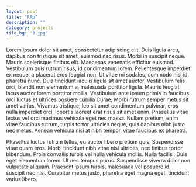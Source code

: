 ```yaml
---
layout: post
title: "RRp"
description: ""
category: projects
tile_bg: '3.jpg'
---
```

Lorem ipsum dolor sit amet, consectetur adipiscing elit. Duis ligula arcu, dapibus non tristique sit amet, euismod nec risus. Morbi in suscipit neque. Mauris scelerisque finibus elit. Maecenas venenatis efficitur euismod. Vestibulum quis rutrum risus, id condimentum lorem. Pellentesque imperdiet ex neque, a placerat eros feugiat non. Ut vitae mi sodales, commodo nisl id, pharetra nunc. Duis tincidunt iaculis ligula sit amet auctor. Vestibulum felis orci, blandit non elementum a, malesuada porttitor ligula. Mauris feugiat lacus auctor lorem porttitor mollis. Vestibulum ante ipsum primis in faucibus orci luctus et ultrices posuere cubilia Curae; Morbi rutrum semper metus sit amet varius. Vivamus tristique, leo sit amet condimentum pulvinar, eros nulla imperdiet orci, lobortis laoreet erat risus sit amet enim. Phasellus vitae lectus vel orci maximus vehicula eget nec massa. Nullam pretium, enim vitae faucibus rutrum, turpis tortor ultricies neque, quis dapibus nibh justo nec metus. Aenean vehicula nisi at nibh tempor, vitae faucibus ex pharetra.

Phasellus luctus rutrum tellus, eu auctor libero pretium quis. Suspendisse vitae quam eros. Morbi tincidunt nibh vitae nisl ultrices, nec finibus tortor bibendum. Proin convallis turpis vel nulla vehicula mollis. Nulla facilisi. Duis eget elementum lorem. Ut nec tempus purus. Suspendisse viverra dolor non vulputate aliquam. Praesent ipsum turpis, malesuada vel posuere id, suscipit nec nisl. Curabitur metus justo, pharetra eget magna eget, tincidunt varius libero.